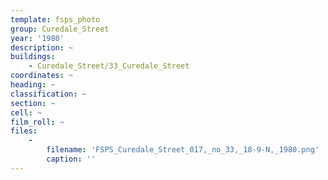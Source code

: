 ```yaml
---
template: fsps_photo
group: Curedale_Street
year: '1980'
description: ~
buildings:
    - Curedale_Street/33_Curedale_Street
coordinates: ~
heading: ~
classification: ~
section: ~
cell: ~
film_roll: ~
files:
    -
        filename: 'FSPS_Curedale_Street_017,_no_33,_18-9-N,_1980.png'
        caption: ''
---
```


